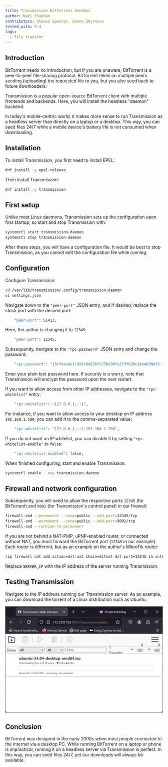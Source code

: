 ```yaml
---
title: Transmission BitTorrent Seedbox
author: Neel Chauhan
contributors: Steven Spencer, Ganna Zhyrnova
tested_with: 9.4
tags:
  - file transfer
---
```


## Introduction

BitTorrent needs no introduction, but if you are unaware, BitTorrent is a peer-to-peer file-sharing protocol. BitTorrent relies on multiple peers seeding (uploading) the requested file to you, but you also seed back to future downloaders.

Transmission is a popular open-source BitTorrent client with multiple frontends and backends. Here, you will install the headless "daemon" backend.

In today's mobile-centric world, it makes more sense to run Transmission as a headless server than directly on a laptop or a desktop. This way, you can seed files 24/7 while a mobile device's battery life is not consumed when downloading.

## Installation

To install Transmission, you first need to install EPEL:

```bash
dnf install -y epel-release
```

Then install Transmission:

```bash
dnf install -y transmission
```

## First setup

Unlike most Linux daemons, Transmission sets up the configuration upon first startup, so start and stop Transmission with:

```bash
systemctl start transmission-daemon
systemctl stop transmission-daemon
```

After these steps, you will have a configuration file. It would be best to stop Transmission, as you cannot edit the configuration file while running.

## Configuration

Configure Transmission:

```bash
cd /var/lib/transmission/.config/transmission-daemon
vi settings.json
```

Navigate down to the `"peer-port"` JSON entry, and if desired, replace the stock port with the desired port:

```bash
    "peer-port": 51413,
```

Here, the author is changing it to `12345`:

```bash
    "peer-port": 12345,
```

Subsequently, navigate to the `"rpc-password"` JSON entry and change the password:

```bash
    "rpc-password": "{9cfaaade11d56c8e82bfc23b696fa373fb20c10e4U2NXY3.",
```

Enter your plain text password here. If security is a worry, note that Transmission will encrypt the password upon the next restart.

If you want to allow access from other IP addresses, navigate to the `"rpc-whitelist"` entry:

```bash
    "rpc-whitelist": "127.0.0.1,::1",
```

For instance, if you want to allow access to your desktop on IP address `192.168.1.100`, you can add it to the comma-separated value:

```bash
    "rpc-whitelist": "127.0.0.1,::1,192.168.1.100",
```

If you do not want an IP whitelist, you can disable it by setting `"rpc-whitelist-enable"` to `false`:

```bash
    "rpc-whitelist-enabled": false,
```

When finished configuring, start and enable Transmission:

```bash
systemctl enable --now transmission-daemon
```

## Firewall and network configuration

Subsequently, you will need to allow the respective ports `12345` (for BitTorrent) and `9091` (for Transmission's control panel) in our firewall:

```bash
firewall-cmd --permanent --zone=public --add-port=12345/tcp
firewall-cmd --permanent --zone=public --add-port=9091/tcp
firewall-cmd --runtime-to-permanent
```

If you are not behind a NAT-PMP, uPNP-enabled router, or connected without NAT, you must forward the BitTorrent port (`12345` in our example). Each router is different, but as an example on the author's MikroTik router:

```bash
/ip firewall nat add action=dst-nat chain=dstnat dst-port=12345 in-interface=ether1 protocol=tcp to-addresses=SERVER_IP to-ports=12345
```

Replace `SERVER_IP` with the IP address of the server running Transmission.

## Testing Transmission

Navigate to the IP address running our Transmission server. As an example, you can download the torrent of a Linux distribution such as Ubuntu:

![Our Transmission downloading Ubuntu](../images/transmission.png)

## Conclusion

BitTorrent was designed in the early 2000s when most people connected to the internet via a desktop PC. While running BitTorrent on a laptop or phone is impractical, running it on a headless server via Transmission is perfect. In this way, you can seed files 24/7, yet our downloads will always be available.
